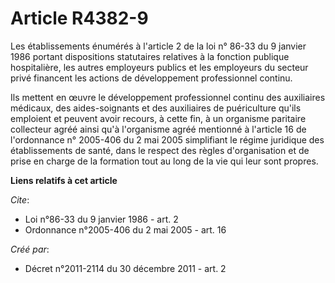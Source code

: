 # Article R4382-9

Les établissements énumérés à l'article 2 de la loi n° 86-33 du 9 janvier 1986 portant dispositions statutaires relatives à
la fonction publique hospitalière, les autres employeurs publics et les employeurs du secteur privé financent les actions de
développement professionnel continu. 

Ils mettent en œuvre le développement professionnel continu des auxiliaires médicaux, des aides-soignants et des auxiliaires
de puériculture qu'ils emploient et peuvent avoir recours, à cette fin, à un organisme paritaire collecteur agréé ainsi qu'à
l'organisme agréé mentionné à l'article 16 de l'ordonnance n° 2005-406 du 2 mai 2005 simplifiant le régime juridique des
établissements de santé, dans le respect des règles d'organisation et de prise en charge de la formation tout au long de la
vie qui leur sont propres.

**Liens relatifs à cet article**

_Cite_:

  - Loi n°86-33 du 9 janvier 1986 - art. 2
  - Ordonnance n°2005-406 du 2 mai 2005 - art. 16

_Créé par_:

  - Décret n°2011-2114 du 30 décembre 2011 - art. 2
